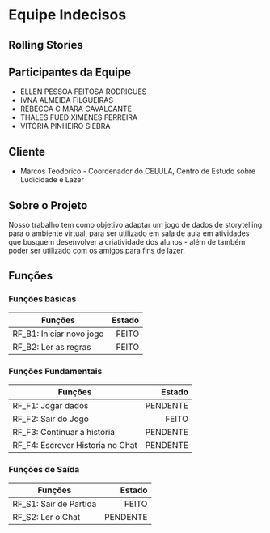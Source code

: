 # Equipe Indecisos

## Rolling Stories

## Participantes da Equipe
- ELLEN PESSOA FEITOSA RODRIGUES
- IVNA ALMEIDA FILGUEIRAS
- REBECCA C MARA CAVALCANTE 
- THALES FUED XIMENES FERREIRA
- VITÓRIA PINHEIRO SIEBRA

## Cliente
- Marcos Teodorico - Coordenador do CELULA, Centro de Estudo sobre Ludicidade e Lazer

## Sobre o Projeto
Nosso trabalho tem como objetivo adaptar um jogo de dados de storytelling para o ambiente virtual, para ser utilizado em sala de aula em atividades que busquem desenvolver a criatividade dos alunos - além de também poder ser utilizado com os amigos para fins de lazer.

## Funções 
### Funções básicas
| Funções     | Estado |
| --------- | -----:|
| RF_B1: Iniciar novo jogo  | FEITO |
| RF_B2: Ler as regras    |   FEITO |

### Funções Fundamentais 
| Funções     | Estado |
| --------- | -----:|
| RF_F1: Jogar dados  | PENDENTE |
| RF_F2: Sair do Jogo    |   FEITO |
| RF_F3: Continuar a história     |    PENDENTE |
| RF_F4: Escrever Historia no Chat     |    PENDENTE |

### Funções de Saída 
| Funções     | Estado |
| --------- | -----:|
| RF_S1: Sair de Partida | FEITO |
| RF_S2: Ler o Chat     |   PENDENTE |

